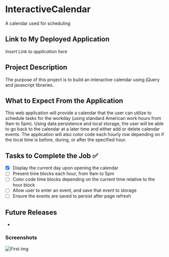 # InteractiveCalendar
A calendar used for scheduling
## Link to My Deployed Application

*Insert Link to application here*

## Project Description

The purpose of this project is to build an interactive calendar using jQuery and javascript libraries.
## What to Expect From the Application

This web application will provide a calendar that the user can utilize to schedule tasks for the workday (using standard American work hours from 9am to 5pm). Using data persistence and local storage, the user will be able to go back to the calendar at a later time and either add or delete calendar events. The application will also color code each hourly row depending on if the local time is before, during, or after the specified hour.

## Tasks to Complete the Job :white_check_mark:
- [x] Display the current day upon opening the calendar
- [ ] Present time blocks each hour, from 9am to 5pm
- [ ] Color code time blocks depending on the current time relative to the hour block
- [ ] Allow user to enter an event, and save that event to storage 
- [ ] Ensure the events are saved to persist after page refresh

## Future Releases

* 
### Screenshots

![First img]()

